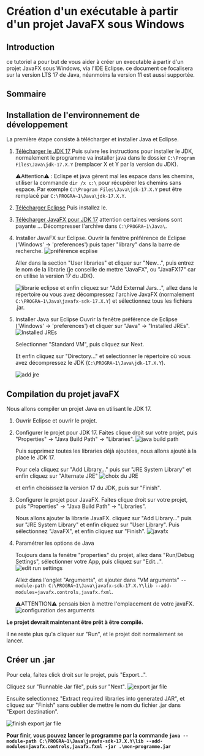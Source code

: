 # Création d'un exécutable à partir d'un projet JavaFX sous Windows

## Introduction

ce tutoriel a pour but de vous aider à créer un executable à partir d'un projet JavaFX sous Windows, via l'IDE Eclipse.
ce document ce focalisera sur la version LTS 17 de Java, néanmoins la version 11 est aussi supportée.

## Sommaire

## Installation de l'environnement de développement

La première étape consiste à télécharger et installer Java et Eclipse.

1. [Télécharger le JDK 17](https://www.oracle.com/java/technologies/downloads/#java17)
   Puis suivre les instructions pour installer le JDK, normalement le programme va installer java dans le dossier `C:\Program Files\Java\jdk-17.X.Y` (remplacer X et Y par la version du JDK).

   ⚠️Attention⚠️ : Eclispe et java gèrent mal les espace dans les chemins, utiliser la commande `dir /x c:\` pour récupérer les chemins sans espace.
   Par exemple `C:\Program Files\Java\jdk-17.X.Y` peut être remplacé par `C:\PROGRA~1\Java\jdk-17.X.Y`.

2. [Télécharger Eclipse](https://www.eclipse.org/downloads/download.php?file=/technology/epp/downloads/release/mars/R/eclipse-java-luna-R-win32-x86_64.zip&mirror_id=101)
   Puis installez le.

3. [Télécharger JavaFX pour JDK 17](https://gluonhq.com/products/javafx/) attention certaines versions sont payante ...
   Décompresser l'archive dans `C:\PROGRA~1\Java\`.

4. Installer JavaFX sur Eclipse.
   Ouvrir la fenêtre préférence de Eclipse ('Windows' -> 'preferences') puis taper "library" dans la barre de recherche.
   ![préférence ecplise](https://i.ibb.co/86HD1Dz/preferences-eclipse1.png)

   Aller dans la section "User libraries" et cliquer sur "New...", puis entrez le nom de la librarie (je conseille de mettre "JavaFX", ou "JavaFX17" car on utilise la version 17 du JDK).

   ![librarie eclipse](https://i.ibb.co/yVKzmQC/user-libraries-eclipse.png)
   et enfin cliquez sur "Add External Jars...", allez dans le répertoire ou vous avez décompressez l'archive JavaFX (normalement `C:\PROGRA~1\Java\javafx-sdk-17.X.Y`) et sélectionnez tous les fichiers .jar.

5. Installer Java sur Eclipse
   Ouvrir la fenêtre préférence de Eclipse ('Windows' -> 'preferences') et cliquer sur "Java" -> "Installed JREs".
   ![Installed JREs](https://i.ibb.co/HPs8Tf5/installed-jre-ecplise.png)

   Selectionner "Standard VM", puis cliquez sur Next.

   Et enfin cliquez sur "Directory..." et selectionner le répertoire où vous avez décompressez le JDK (`C:\PROGRA~1\Java\jdk-17.X.Y`).

   ![add jre](https://i.ibb.co/c1LzgHx/add-jre-eclipse.png)

## Compilation du projet javaFX

Nous allons compiler un projet Java en utilisant le JDK 17.

1. Ouvrir Eclipse et ouvrir le projet.

2. Configurer le projet pour JDK 17.
   Faites clique droit sur votre projet, puis "Properties" -> "Java Build Path" -> "Libraries".
   ![java build path](https://i.ibb.co/Cs43jdH/java-build-path-eclipse.png)

   Puis supprimez toutes les libraries déjà ajoutées, nous allons ajouté à la place le JDK 17.

   Pour cela cliquez sur "Add Library..." puis sur "JRE System Library" et enfin cliquez sur "Alternate JRE"
   ![choix du JRE](https://i.ibb.co/ygHVm1K/jre-choices-17.png)

   et enfin choisissez la version 17 du JDK, puis sur "Finish".

3. Configurer le projet pour JavaFX.
   Faites clique droit sur votre projet, puis "Properties" -> "Java Build Path" -> "Libraries".

   Nous allons ajouter la librarie JavaFX. cliquez sur "Add Library..." puis sur "JRE System Library" et enfin cliquez sur "User Library".
   Puis sélectionnez "JavaFX", et enfin cliquez sur "Finish".
   ![javafx](https://i.ibb.co/gPzX2x6/user-library-javafx.png)

4. Paramétrer les options de Java

   Toujours dans la fenètre "properties" du projet, allez dans "Run/Debug Settings", sélectionner votre App, puis cliquez sur "Edit...".
   ![edit run settings](https://i.ibb.co/6WcbbqK/run-debug-setting-eclipse.png)

   Allez dans l'onglet "Arguments", et ajouter dans "VM arguments" `--module-path C:\PROGRA~1\Java\javafx-sdk-17.X.Y\lib --add-modules=javafx.controls,javafx.fxml`.

   ⚠️ATTENTION⚠️ pensais bien à mettre l'emplacement de votre javaFX.
   ![configuration des arguments](https://i.ibb.co/25hqvKh/edit-configuration-eclipse.png)

**Le projet devrait maintenant être prêt à être compilé.**

il ne reste plus qu'a cliquer sur "Run", et le projet doit normalement se lancer.

## Créer un .jar

Pour cela, faites click droit sur le projet, puis "Export...".

Cliquez sur "Runnable Jar file", puis sur "Next".
![export jar file](https://i.ibb.co/FJ6mZh6/export-jar-eclipse.png)

Ensuite selectionnez "Extract required libraries into generated JAR", et cliquez sur "Finish" sans oublier de mettre le nom du fichier .jar dans "Export destination".

![finish export jar file](https://i.ibb.co/QFbG0SM/extract-libraries-eclipse.png)

**Pour finir, vous pouvez lancer le programme par la commande `java --module-path C:\PROGRA~1\Java\javafx-sdk-17.X.Y\lib --add-modules=javafx.controls,javafx.fxml -jar .\mon-programme.jar`**
